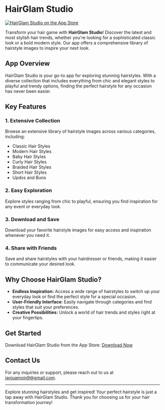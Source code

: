 # HairGlam Studio

[![HairGlam Studio on the App Store](https://link-to-your-app-icon.com)](https://apps.apple.com/us/app/hairglam-studio/id6736739330)

Transform your hair game with **HairGlam Studio**! Discover the latest and most stylish hair trends, whether you're looking for a sophisticated classic look or a bold modern style. Our app offers a comprehensive library of hairstyle images to inspire your next look.

## App Overview

HairGlam Studio is your go-to app for exploring stunning hairstyles. With a diverse collection that includes everything from chic and elegant styles to playful and trendy options, finding the perfect hairstyle for any occasion has never been easier.

## Key Features

### 1. Extensive Collection
Browse an extensive library of hairstyle images across various categories, including:
- Classic Hair Styles
- Modern Hair Styles
- Baby Hair Styles
- Curly Hair Styles
- Braided Hair Styles
- Short Hair Styles
- Updos and Buns

### 2. Easy Exploration
Explore styles ranging from chic to playful, ensuring you find inspiration for any event or everyday look.

### 3. Download and Save
Download your favorite hairstyle images for easy access and inspiration whenever you need it.

### 4. Share with Friends
Save and share hairstyles with your hairdresser or friends, making it easier to communicate your desired look.

## Why Choose HairGlam Studio?

- **Endless Inspiration:** Access a wide range of hairstyles to switch up your everyday look or find the perfect style for a special occasion.
- **User-Friendly Interface:** Easily navigate through categories and find styles that suit your preferences.
- **Creative Possibilities:** Unlock a world of hair trends and styles right at your fingertips.

## Get Started

Download HairGlam Studio from the App Store: [Download Now](https://apps.apple.com/us/app/hairglam-studio/id6736739330)

## Contact Us

For any inquiries or support, please reach out to us at [janjuamoin9@gmail.com](mailto:janjuamoin9@gmail.com).

---

Explore stunning hairstyles and get inspired! Your perfect hairstyle is just a tap away with HairGlam Studio. Thank you for choosing us for your hair transformation journey!

